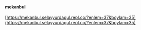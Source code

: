 #### mekanbul

[https://mekanbul.selayyurdagul.repl.co/?enlem=37&boylam=35](https://mekanbul.selayyurdagul.repl.co/?enlem=37&boylam=35)
